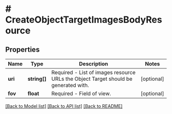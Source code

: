# # CreateObjectTargetImagesBodyResource

## Properties

Name | Type | Description | Notes
------------ | ------------- | ------------- | -------------
**uri** | **string[]** | Required - List of images resource URLs the Object Target should be generated with. | [optional]
**fov** | **float** | Required - Field of view. | [optional]

[[Back to Model list]](../../README.md#models) [[Back to API list]](../../README.md#endpoints) [[Back to README]](../../README.md)
